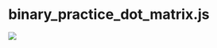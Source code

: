 # binary_practice_dot_matrix.js

<img src="https://user-images.githubusercontent.com/83494645/138400170-8fd1cb55-9d46-4420-bfb9-f0d86f8ceffb.gif">
